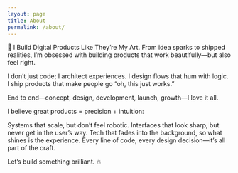 ```yaml
---
layout: page
title: About
permalink: /about/
---
```


🚀 I Build Digital Products Like They’re My Art.
From idea sparks to shipped realities, I’m obsessed with building products that work beautifully—but also feel right.

I don’t just code;
I architect experiences.
I design flows that hum with logic.
I ship products that make people go “oh, this just works.”

End to end—concept, design, development, launch, growth—I love it all.

I believe great products = precision + intuition:

Systems that scale, but don’t feel robotic.
Interfaces that look sharp, but never get in the user’s way.
Tech that fades into the background, so what shines is the experience.
Every line of code, every design decision—it’s all part of the craft.

Let’s build something brilliant. 🔥
